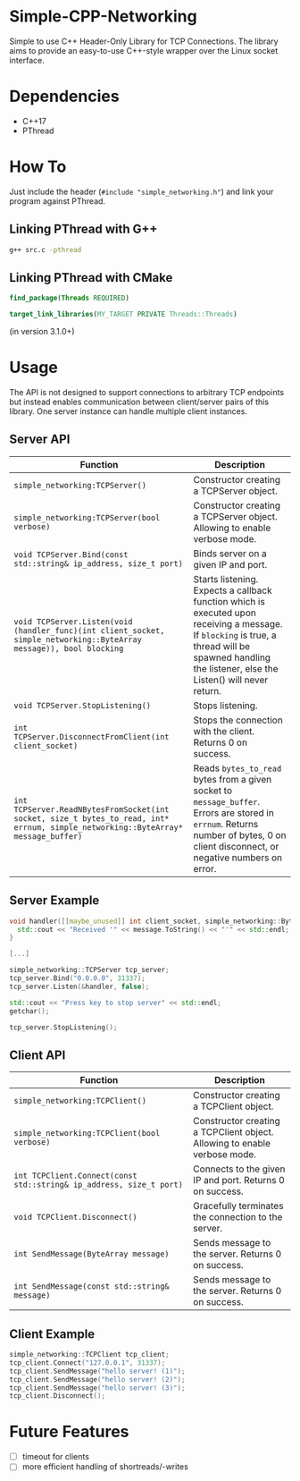 # Simple-CPP-Networking
Simple to use C++ Header-Only Library for TCP Connections.
The library aims to provide an easy-to-use C++-style wrapper over the Linux socket interface.

# Dependencies
- C++17
- PThread

# How To
Just include the header (`#include "simple_networking.h"`) and link your program against PThread.

## Linking PThread with G++
```bash
g++ src.c -pthread
```

## Linking PThread with CMake
```cmake
find_package(Threads REQUIRED)

target_link_libraries(MY_TARGET PRIVATE Threads::Threads)
```
(in version 3.1.0+)

# Usage
The API is not designed to support connections to arbitrary TCP endpoints but instead enables communication between client/server pairs of this library.
One server instance can handle multiple client instances.

## Server API

  Function                      | Description
--------------------------------|---------------------------------------------
`simple_networking:TCPServer()`                   | Constructor creating a TCPServer object.
`simple_networking:TCPServer(bool verbose)`       | Constructor creating a TCPServer object. Allowing to enable verbose mode.
`void TCPServer.Bind(const std::string& ip_address, size_t port)` | Binds server on a given IP and port. 
`void TCPServer.Listen(void (handler_func)(int client_socket, simple_networking::ByteArray message)), bool blocking` | Starts listening. Expects a callback function which is executed upon receiving a message. If  `blocking` is true, a thread will be spawned handling the listener, else the Listen() will never return.
`void TCPServer.StopListening()` | Stops listening.
`int TCPServer.DisconnectFromClient(int client_socket)` | Stops the connection with the client. Returns 0 on success.
`int TCPServer.ReadNBytesFromSocket(int socket, size_t bytes_to_read, int* errnum, simple_networking::ByteArray* message_buffer)` | Reads `bytes_to_read` bytes from a given socket to `message_buffer`. Errors are stored in `errnum`. Returns number of bytes, 0 on client disconnect, or negative numbers on error.

## Server Example 
```cpp
void handler([[maybe_unused]] int client_socket, simple_networking::ByteArray message) {
  std::cout << "Received '" << message.ToString() << "'" << std::endl;
}

[...]

simple_networking::TCPServer tcp_server;
tcp_server.Bind("0.0.0.0", 31337);
tcp_server.Listen(&handler, false);

std::cout << "Press key to stop server" << std::endl;
getchar();

tcp_server.StopListening();
```

## Client API

  Function                      | Description
--------------------------------|---------------------------------------------
`simple_networking:TCPClient()`                   | Constructor creating a TCPClient object.
`simple_networking:TCPClient(bool verbose)`       | Constructor creating a TCPClient object. Allowing to enable verbose mode.
`int TCPClient.Connect(const std::string& ip_address, size_t port)` | Connects to the given IP and port. Returns 0 on success. 
`void TCPClient.Disconnect()`   | Gracefully terminates the connection to the server.
`int SendMessage(ByteArray message)` |  Sends message to the server. Returns 0 on success.
`int SendMessage(const std::string& message)` | Sends message to the server. Returns 0 on success.

## Client Example 
```cpp
simple_networking::TCPClient tcp_client;
tcp_client.Connect("127.0.0.1", 31337);
tcp_client.SendMessage("hello server! (1)");
tcp_client.SendMessage("hello server! (2)");
tcp_client.SendMessage("hello server! (3)");
tcp_client.Disconnect();
```

 


# Future Features
- [ ] timeout for clients
- [ ] more efficient handling of shortreads/-writes
